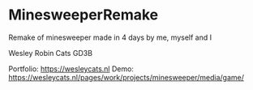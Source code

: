 # MinesweeperRemake
Remake of minesweeper made in 4 days by me, myself and I

Wesley Robin Cats
GD3B

Portfolio: https://wesleycats.nl
Demo: https://wesleycats.nl/pages/work/projects/minesweeper/media/game/